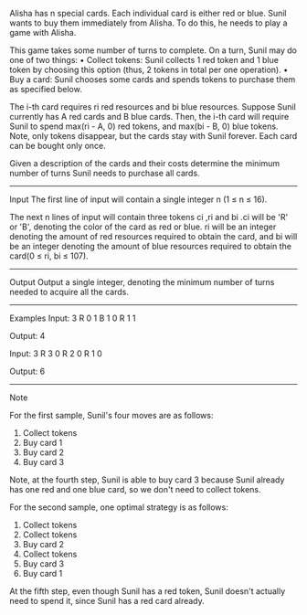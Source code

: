Alisha has n special cards. Each individual card is either red or blue. Sunil wants to buy them immediately from Alisha. To do this, he needs to play a game with Alisha.

This game takes some number of turns to complete. On a turn, Sunil may do one of two things:
• Collect tokens: Sunil collects 1 red token and 1 blue token by choosing this option (thus, 2 tokens in total per one operation).
• Buy a card: Sunil chooses some cards and spends tokens to purchase them as specified below.

The i-th card requires ri red resources and bi blue resources. Suppose Sunil currently has A red cards and B blue cards. Then, the i-th card will require Sunil to spend max(ri - A, 0) red tokens, and max(bi - B, 0) blue tokens. Note, only tokens disappear, but the cards stay with Sunil forever. Each card can be bought only once.

Given a description of the cards and their costs determine the minimum number of turns Sunil needs to purchase all cards.

___________________________________________________________________________________________________
Input
The first line of input will contain a single integer n (1 ≤ n ≤ 16).

The next n lines of input will contain three tokens ci ,ri and bi .ci will be 'R' or 'B', denoting the color of the card as red or blue. ri will be an integer denoting the amount of red resources required to obtain the card, and bi will be an integer denoting the amount of blue resources required to obtain the card(0 ≤ ri, bi ≤ 107).

___________________________________________________________________________________________________
Output
Output a single integer, denoting the minimum number of turns needed to acquire all the cards.

___________________________________________________________________________________________________
Examples
Input:
3
R 0 1
B 1 0
R 1 1

Output:
4

Input:
3
R 3 0
R 2 0
R 1 0

Output:
6

___________________________________________________________________________________________________
Note

For the first sample, Sunil's four moves are as follows:
1. Collect tokens
2. Buy card 1
3. Buy card 2
4. Buy card 3

Note, at the fourth step, Sunil is able to buy card 3 because Sunil already has one red and one blue card, so we don't need to collect tokens.

For the second sample, one optimal strategy is as follows:
1. Collect tokens
2. Collect tokens
3. Buy card 2
4. Collect tokens
5. Buy card 3
6. Buy card 1

At the fifth step, even though Sunil has a red token, Sunil doesn't actually need to spend it, since Sunil has a red card already.
